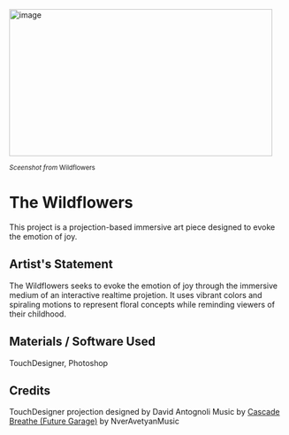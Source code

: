 <img width="476" height="266" alt="image" src="https://github.com/user-attachments/assets/6010e5e6-8bad-4ad9-9597-43a8e7d0ad8d" />

<sub>*Sceenshot from* Wildflowers</sub>

# The Wildflowers
This project is a projection-based immersive art piece designed to evoke the emotion of joy.

## Artist's Statement
The Wildflowers seeks to evoke the emotion of joy through the immersive medium of an interactive realtime projetion. It uses vibrant colors and spiraling motions to represent floral concepts while reminding viewers of their childhood.

## Materials / Software Used
TouchDesigner, Photoshop

## Credits
TouchDesigner projection designed by David Antognoli
Music by [Cascade Breathe (Future Garage)](https://pixabay.com/music/beats-cascade-breathe-future-garage-412839/) by NverAvetyanMusic
